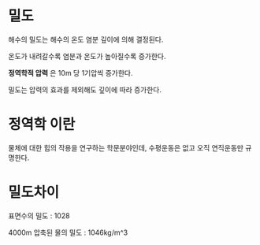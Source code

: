 # 밀도

해수의 밀도는 해수의 온도 염분 깊이에 의해 결정된다.

온도가 내려갈수록 염분과 온도가 높아질수록 증가한다.

__정역학적 압력__ 은 10m 당 1기압씩 증가한다.

밀도는 압력의 효과를 제외해도 깊이에 따라 증가한다.

# 정역학 이란

물체에 대한 힘의 작용을 연구하는 학문분야인데, 수평운동은 없고 오직 연직운동만 규명한다.

# 밀도차이

표면수의 밀도 : 1028

4000m 압축된 물의 밀도 : 1046kg/m^3
